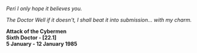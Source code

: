 _Peri_ _I only hope it believes you._

_The Doctor_ _Well if it doesn't, I shall beat it into submission... with my charm._

**Attack of the Cybermen  
Sixth Doctor - [22.1]  
5 January - 12 January 1985**